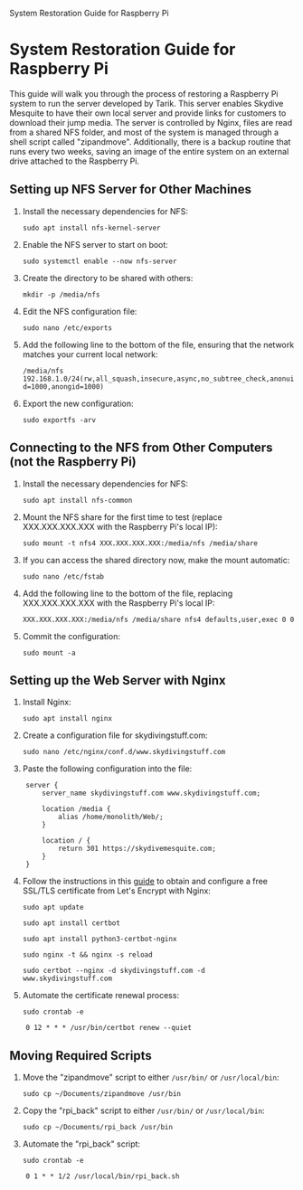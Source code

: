 System Restoration Guide for Raspberry Pi

System Restoration Guide for Raspberry Pi
=========================================

This guide will walk you through the process of restoring a Raspberry Pi system to run the server developed by Tarik. This server enables Skydive Mesquite to have their own local server and provide links for customers to download their jump media. The server is controlled by Nginx, files are read from a shared NFS folder, and most of the system is managed through a shell script called "zipandmove". Additionally, there is a backup routine that runs every two weeks, saving an image of the entire system on an external drive attached to the Raspberry Pi.

Setting up NFS Server for Other Machines
----------------------------------------

1.  Install the necessary dependencies for NFS:

    `sudo apt install nfs-kernel-server`

2.  Enable the NFS server to start on boot:

    `sudo systemctl enable --now nfs-server`

3.  Create the directory to be shared with others:

    `mkdir -p /media/nfs`

4.  Edit the NFS configuration file:

    `sudo nano /etc/exports`

5.  Add the following line to the bottom of the file, ensuring that the network matches your current local network:

    `/media/nfs 192.168.1.0/24(rw,all_squash,insecure,async,no_subtree_check,anonuid=1000,anongid=1000)`

6.  Export the new configuration:

    `sudo exportfs -arv`

Connecting to the NFS from Other Computers (not the Raspberry Pi)
-----------------------------------------------------------------

1.  Install the necessary dependencies for NFS:

    `sudo apt install nfs-common`

2.  Mount the NFS share for the first time to test (replace XXX.XXX.XXX.XXX with the Raspberry Pi's local IP):

    `sudo mount -t nfs4 XXX.XXX.XXX.XXX:/media/nfs /media/share`

3.  If you can access the shared directory now, make the mount automatic:

    `sudo nano /etc/fstab`

4.  Add the following line to the bottom of the file, replacing XXX.XXX.XXX.XXX with the Raspberry Pi's local IP:

    `XXX.XXX.XXX.XXX:/media/nfs /media/share nfs4 defaults,user,exec 0 0`

5.  Commit the configuration:

    `sudo mount -a`

Setting up the Web Server with Nginx
------------------------------------

1.  Install Nginx:

    `sudo apt install nginx`

2.  Create a configuration file for skydivingstuff.com:

    `sudo nano /etc/nginx/conf.d/www.skydivingstuff.com`

3.  Paste the following configuration into the file:
```nginx
    server {
        server_name skydivingstuff.com www.skydivingstuff.com;
    
        location /media {
            alias /home/monolith/Web/;
        }
    
        location / {
            return 301 https://skydivemesquite.com;
        }
    }
```
4.  Follow the instructions in this [guide](https://www.nginx.com/blog/using-free-ssltls-certificates-from-lets-encrypt-with-nginx/) to obtain and configure a free SSL/TLS certificate from Let's Encrypt with Nginx:

    `sudo apt update`
    
    `sudo apt install certbot`
    
    `sudo apt install python3-certbot-nginx`
    
    `sudo nginx -t && nginx -s reload`
    
    `sudo certbot --nginx -d skydivingstuff.com -d www.skydivingstuff.com`

5.  Automate the certificate renewal process:

    `sudo crontab -e`
```crontab
    0 12 * * * /usr/bin/certbot renew --quiet
```
Moving Required Scripts
-----------------------

1.  Move the "zipandmove" script to either `/usr/bin/` or `/usr/local/bin`:

    `sudo cp ~/Documents/zipandmove /usr/bin`

2.  Copy the "rpi\_back" script to either `/usr/bin/` or `/usr/local/bin`:

    `sudo cp ~/Documents/rpi_back /usr/bin`

3.  Automate the "rpi\_back" script:

    `sudo crontab -e`
```crontab
    0 1 * * 1/2 /usr/local/bin/rpi_back.sh
```
